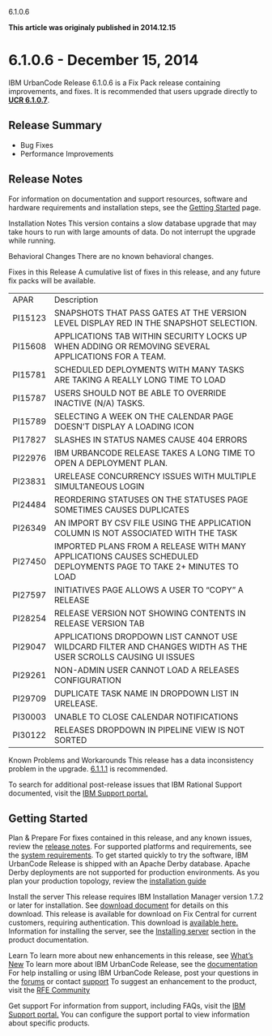 





6.1.0.6

**This article was originaly published in 2014.12.15**


6.1.0.6 - December 15, 2014
===========================




IBM UrbanCode Release 6.1.0.6 is a Fix Pack release containing improvements, and fixes. It is recommended that users upgrade directly to **[UCR 6.1.0.7](https://www.ibm.com/docs/en/urbancode-releasewhats-new/whats-new-urbancode-release-6-1-0-7/)**.
 

Release Summary
---------------

  
* Bug Fixes
* Performance Improvements

Release Notes
-------------

  

For information on documentation and support resources, software and hardware requirements and installation steps, see the [Getting Started](http://developer.ibm.com/urbancode/products/urbancode-release/whats-new/whats-new-urbancode-release-6-1-0-6/getting-started/) page.





Installation Notes
This version contains a slow database upgrade that may take hours to run with large amounts of data. Do not interrupt the upgrade while running.



Behavioral Changes
There are no known behavioral changes.







Fixes in this Release
A cumulative list of fixes in this release, and any future fix packs will be available.




|  |  |
| --- | --- |
| APAR | Description |
| PI15123 | SNAPSHOTS THAT PASS GATES AT THE VERSION LEVEL DISPLAY RED IN THE SNAPSHOT SELECTION. |
| PI15608 | APPLICATIONS TAB WITHIN SECURITY LOCKS UP WHEN ADDING OR REMOVING SEVERAL APPLICATIONS FOR A TEAM. |
| PI15781 | SCHEDULED DEPLOYMENTS WITH MANY TASKS ARE TAKING A REALLY LONG TIME TO LOAD |
| PI15787 | USERS SHOULD NOT BE ABLE TO OVERRIDE INACTIVE (N/A) TASKS. |
| PI15789 | SELECTING A WEEK ON THE CALENDAR PAGE DOESN’T DISPLAY A LOADING ICON |
| PI17827 | SLASHES IN STATUS NAMES CAUSE 404 ERRORS |
| PI22976 | IBM URBANCODE RELEASE TAKES A LONG TIME TO OPEN A DEPLOYMENT PLAN. |
| PI23831 | URELEASE CONCURRENCY ISSUES WITH MULTIPLE SIMULTANEOUS LOGIN |
| PI24484 | REORDERING STATUSES ON THE STATUSES PAGE SOMETIMES CAUSES DUPLICATES |
| PI26349 | AN IMPORT BY CSV FILE USING THE APPLICATION COLUMN IS NOT ASSOCIATED WITH THE TASK |
| PI27450 | IMPORTED PLANS FROM A RELEASE WITH MANY APPLICATIONS CAUSES SCHEDULED DEPLOYMENTS PAGE TO TAKE 2+ MINUTES TO LOAD |
| PI27597 | INITIATIVES PAGE ALLOWS A USER TO “COPY” A RELEASE |
| PI28254 | RELEASE VERSION NOT SHOWING CONTENTS IN RELEASE VERSION TAB |
| PI29047 | APPLICATIONS DROPDOWN LIST CANNOT USE WILDCARD FILTER AND CHANGES WIDTH AS THE USER SCROLLS CAUSING UI ISSUES |
| PI29261 | NON-ADMIN USER CANNOT LOAD A RELEASES CONFIGURATION |
| PI29709 | DUPLICATE TASK NAME IN DROPDOWN LIST IN URELEASE. |
| PI30003 | UNABLE TO CLOSE CALENDAR NOTIFICATIONS |
| PI30122 | RELEASES DROPDOWN IN PIPELINE VIEW IS NOT SORTED |




Known Problems and Workarounds
This release has a data inconsistency problem in the upgrade. [6.1.1.1](https://www.ibm.com/docs/en/urbancode-releasewhats-new/whats-new-urbancode-release-6-1-1-1/) is recommended.


To search for additional post-release issues that IBM Rational Support documented, visit the [IBM Support portal.](https://www-947.ibm.com/support/entry/myportal/support?brandind=Rational)


Getting Started
---------------

  

Plan & Prepare
For fixes contained in this release, and any known issues, review the [release notes](http://developer.ibm.com/urbancode/products/urbancode-release/whats-new/whats-new-urbancode-release-6-1-0-6/release-notes/). For supported platforms and requirements, see the [system requirements](http://www-03.ibm.com/software/products/en/ucrel#tab_othertab1). To get started quickly to try the software, IBM UrbanCode Release is shipped with an Apache Derby database. Apache Derby deployments are not supported for production environments. As you plan your production topology, review the [installation guide](http://www-01.ibm.com/support/knowledgecenter/SS4GCC_6.1.1/com.ibm.urelease.doc/topics/install_ov.html)





Install the server
This release requires IBM Installation Manager version 1.7.2 or later for installation. See [download document](http://www-01.ibm.com/support/docview.wss?uid=swg24036814) for details on this download. This release is available for download on Fix Central for current customers, requiring authentication. This download is [available here.](http://www-01.ibm.com/support/docview.wss?uid=swg24038349) Information for installing the server, see the [Installing server](http://www-01.ibm.com/support/knowledgecenter/SS4GCC_6.1.1/com.ibm.urelease.doc/topics/install_ov.html) section in the product documentation.



Learn
To learn more about new enhancements in this release, see [What’s New](../) To learn more about IBM UrbanCode Release, see the [documentation](http://www-01.ibm.com/support/knowledgecenter/SS4GCC_6.1.0/com.ibm.urelease.doc/ucr61_welcome.html) For help installing or using IBM UrbanCode Release, post your questions in the [forums](https://developer.ibm.com/answers?community=urbancode) or contact [support](http://www-947.ibm.com/support/entry/portal/support?brandind=Rational) To suggest an enhancement to the product, visit the [RFE Community](http://www.ibm.com/developerworks/rfe/execute?use_case=submitRfe)





Get support
For information from support, including FAQs, visit the [IBM Support portal.](http://www-947.ibm.com/support/entry/portal/support?brandind=Rational) You can configure the support portal to view information about specific products.







